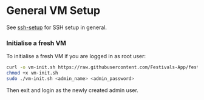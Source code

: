 # General VM Setup

See [ssh-setup](./ssh-setup.md) for SSH setup in general.

### Initialise a fresh VM
To initialise a fresh VM if you are logged in as root user:
```bash
curl -o vm-init.sh https://raw.githubusercontent.com/Festivals-App/festivals-documentation/master/deployment/general-vm-setup/vm-init.sh
chmod +x vm-init.sh
sudo ./vm-init.sh <admin_name> <admin_password>

```
Then exit and login as the newly created admin user.
